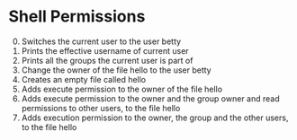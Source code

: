 # Shell Permissions
0. Switches the current user to the user betty
1. Prints the effective username of current user
2. Prints all the groups the current user is part of
3. Change the owner of the file hello to the user betty
4. Creates an empty file called hello
5. Adds execute permission to the owner of the file hello
6. Adds execute permission to the owner and the group owner and read permissions to other users, to the file hello
7. Adds execution permission to the owner, the group and the other users, to the file hello
